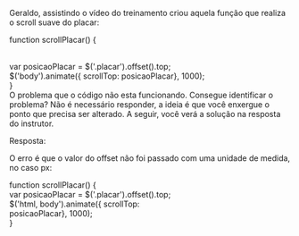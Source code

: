 Geraldo, assistindo o vídeo do treinamento criou aquela função que realiza o scroll suave do placar:

function scrollPlacar() {

<br>
    var posicaoPlacar = $('.placar').offset().top;

<br>
    $('body').animate({ scrollTop: posicaoPlacar}, 1000);<br>
}<br>
O problema que o código não esta funcionando. Consegue identificar o problema? Não é necessário responder, a ideia é que você enxergue o ponto que precisa ser alterado. A seguir, você verá a solução na resposta do instrutor.

Resposta:


O erro é que o valor do offset não foi passado com uma unidade de medida, no caso px:<br>

function scrollPlacar() {
<br>
    var posicaoPlacar = $('.placar').offset().top;
<br>
    $('html, body').animate({ scrollTop: <br>posicaoPlacar}, 1000);<br>
}